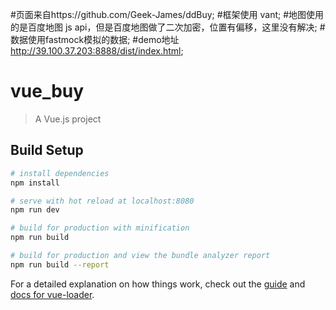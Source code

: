 #页面来自https://github.com/Geek-James/ddBuy;
#框架使用 vant;
#地图使用的是百度地图 js api，但是百度地图做了二次加密，位置有偏移，这里没有解决;
#数据使用fastmock模拟的数据;
#demo地址 http://39.100.37.203:8888/dist/index.html;


# vue_buy

> A Vue.js project

## Build Setup

``` bash
# install dependencies
npm install

# serve with hot reload at localhost:8080
npm run dev

# build for production with minification
npm run build

# build for production and view the bundle analyzer report
npm run build --report
```

For a detailed explanation on how things work, check out the [guide](http://vuejs-templates.github.io/webpack/) and [docs for vue-loader](http://vuejs.github.io/vue-loader).
